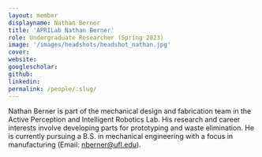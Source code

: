 ```yaml
---
layout: member
displayname: Nathan Berner
title: 'APRILab Nathan Berner'
role: Undergraduate Researcher (Spring 2023)
image: '/images/headshots/headshot_nathan.jpg'
cover:
website:
googlescholar: 
github: 
linkedin:
permalink: /people/:slug/
---
```

<!-- Put your biography here -->
Nathan Berner is part of the mechanical design and fabrication team in the Active Perception and Intelligent Robotics Lab. His research and career interests involve developing parts for prototyping and waste elimination. He is currently pursuing a B.S. in mechanical engineering with a focus in manufacturing (Email: nberner@ufl.edu).